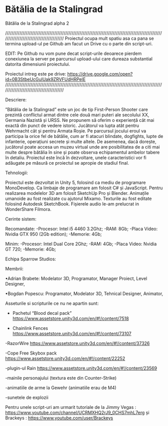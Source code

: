 # Bătălia de la Stalingrad
Bătălia de la Stalingrad alpha 2

////////////////////////////////////////////////////////////////////////////////////////////////////////////////////////////////////////
Proiectul ocupa mult spatiu asa ca pana se termina upload-ul pe Github am facut un Drive cu o parte din script-uri.

EDIT: Pe Github nu vom pune decat script-urile deoarece pierdem conexiunea la server pe parcursul upload-ului care dureaza substantial datorita dimensiunii proiectului.

Proiectul intreg este pe drive: https://drive.google.com/open?id=0B3StbeUcGulUak9ZRVFUdHRPelE
////////////////////////////////////////////////////////////////////////////////////////////////////////////////////////////////////////

Descriere:

”Bătălia de la Stalingrad” este un joc de tip First-Person Shooter care prezintă conflictul armat dintre cele două mari puteri ale secolului XX, Germania Nazistă și URSS. Ne propunem să oferim o experiență cât mai exactă din punct de vedere istoric. Jucătorul va lupta atât pentru Wehrmacht cât și pentru Armata Roșie. Pe parcursul jocului eroul va participa la orice fel de bătălie, cum ar fi atacuri blindate, dogfights, lupte de infanterie, operațiuni secrete și multe altele. De asemenea, dacă dorește, jucătorul poate accesa un muzeu virtual unde are posibilitatea de a citi mai multe despre bătălia în sine și poate observa echipamentul ambelor tabere în detaliu. Proiectul este încă în dezvoltare, unele caracteristici vor fi adăugate pe măsură ce proiectul se apropie de stadiul final.

Tehnologii:

Proiectul este dezvoltat in Unity 5, folosind ca mediu de programare MonoDevelop. Ca limbaje de programare am folosit C# și JavaScript. Pentru realizarea modelelor 3D am folosit SketchUp Pro și Blender. Animațile umanoide au fost realizate cu ajutorul Mixamo. Texturile au fost editate folosind Autodesk SketchBook. Fișierele audio le-am prelucrat in WonderShare Filmora.

Cerinte sistem:

Recomandate:
-Procesor: Intel i5 4460 3.2Ghz;
-RAM: 8Gb;
-Placa Video: Nvidia GTX 950 (2Gb edition);
-Memorie: 4Gb;

Minim: 
-Procesor: Intel Dual Core 2Ghz;
-RAM: 4Gb;
-Placa Video: Nvidia GT 720;
-Memorie: 4Gb;

Echipa Sparrow Studios:

Membrii:

•Adrian Brabete:
	Modelator 3D, 
	Programator, 
	Manager Proiect, 
	Level Designer, 
	
•Bogdan Popescu:
	Programator, 
	Modelator 3D, 
	Tehnical Designer, 
	Animator, 

Asseturile si scripturile ce nu ne apartin sunt:
- Pachetul “Blood decal pack” 
	https://www.assetstore.unity3d.com/en/#!/content/7518
	
- Chainlink Fences
	https://www.assetstore.unity3d.com/en/#!/content/73107
	
-RazorWire
	https://www.assetstore.unity3d.com/en/#!/content/37326
	
-Cope Free Skybox pack
	https://www.assetstore.unity3d.com/en/#!/content/22252
	
-plugin-ul Rain
	https://www.assetstore.unity3d.com/en/#!/content/23569

-mainile personajului (textura este din Counter-Strike)

-animatiile de arme la Gewehr (animatiile erau de M4)

-sunetele de explozii

Pentru unele script-uri am urmarit tutoriale de la Jimmy Vegas : https://www.youtube.com/channel/UCRMXHQ2rJ9_0CHS7mhL7erg
și Brackeys : https://www.youtube.com/user/Brackeys



